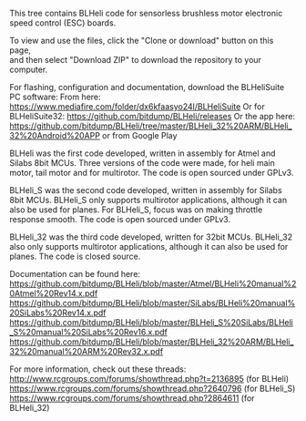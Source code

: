 This tree contains BLHeli code for sensorless brushless motor electronic speed control (ESC) boards.  
  
To view and use the files, click the "Clone or download" button on this page,  
and then select "Download ZIP" to download the repository to your computer.  
  
For flashing, configuration and documentation, download the BLHeliSuite PC software:
From here: https://www.mediafire.com/folder/dx6kfaasyo24l/BLHeliSuite
Or for BLHeliSuite32: https://github.com/bitdump/BLHeli/releases 
Or the app here: https://github.com/bitdump/BLHeli/tree/master/BLHeli_32%20ARM/BLHeli_32%20Android%20APP or from Google Play
  
BLHeli was the first code developed, written in assembly for Atmel and Silabs 8bit MCUs.
Three versions of the code were made, for heli main motor, tail motor and for multirotor.
The code is open sourced under GPLv3.

BLHeli_S was the second code developed, written in assembly for Silabs 8bit MCUs.
BLHeli_S only supports multirotor applications, although it can also be used for planes.
For BLHeli_S, focus was on making throttle response smooth.
The code is open sourced under GPLv3.

BLHeli_32 was the third code developed, written for 32bit MCUs.
BLHeli_32 also only supports multirotor applications, although it can also be used for planes.
The code is closed source.

Documentation can be found here:  
https://github.com/bitdump/BLHeli/blob/master/Atmel/BLHeli%20manual%20Atmel%20Rev14.x.pdf
https://github.com/bitdump/BLHeli/blob/master/SiLabs/BLHeli%20manual%20SiLabs%20Rev14.x.pdf
https://github.com/bitdump/BLHeli/blob/master/BLHeli_S%20SiLabs/BLHeli_S%20manual%20SiLabs%20Rev16.x.pdf
https://github.com/bitdump/BLHeli/blob/master/BLHeli_32%20ARM/BLHeli_32%20manual%20ARM%20Rev32.x.pdf

For more information, check out these threads:  
http://www.rcgroups.com/forums/showthread.php?t=2136895 (for BLHeli)  
https://www.rcgroups.com/forums/showthread.php?2640796 (for BLHeli_S)
https://www.rcgroups.com/forums/showthread.php?2864611 (for BLHeli_32)

